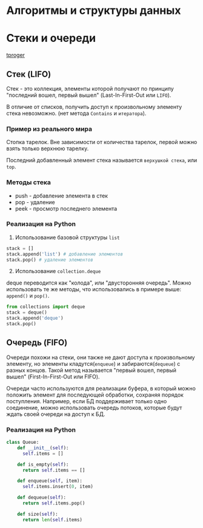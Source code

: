# Алгоритмы и структуры данных

# Стеки и очереди

[tproger](https://tproger.ru/translations/stacks-and-queues-for-beginners/)

## Стек (LIFO)
Стек - это коллекция, элементы которой получают по принципу "последний вошел, первый вышел" (Last-In-First-Out или `LIFO`).

В отличие от списков, получить доступ к произвольному элементу стека невозможно. (нет метода `Contains` и `итератора`).

### Пример из реального мира
Стопка тарелок. Вне зависимости от количества тарелок, первой можно взять только верхнюю тарелку.

Последний добавленный элемент стека называется `верхушкой стека`, или `top`.

### Методы стека
* push - добавление элемента в стек
* pop - удаление
* peek - просмотр последнего элемента

### Реализация на Python
1. Использование базовой структуры `list`
```python
stack = []
stack.append('list') # добавление элементов
stack.pop() # удаление элементов
```
2. Использование `collection.deque`

deque переводится как "колода", или "двусторонняя очередь". Можно использовать те же методы, что использовались в примере выше: `append()` и `pop()`.
```python
from collections import deque
stack = deque()
stack.append('deque')
stack.pop()
```

## Очередь (FIFO)
Очереди похожи на стеки, они также не дают доступа к произвольному элементу, но элементы кладутся(`enqueue`) и забираются(`dequeue`) с разных концов. Такой метод называется "первый вошел, первый вышел" (First-In-First-Out или FIFO).

Очереди часто используются для реализации буфера, в который можно положить элемент для последующей обработки, сохраняя порядок поступления. Например, если БД поддерживает только одно соединение, можно использовать очередь потоков, которые будут ждать своей очереди на доступ к БД.

### Реализация на Python
```python
class Queue:
    def __init__(self):
      self.items = []

    def is_empty(self):
      return self.items == []

    def enqueue(self, item):
      self.items.insert(0, item)

    def dequeue(self):
      return self.items.pop()

    def size(self):
      return len(self.items)
```
